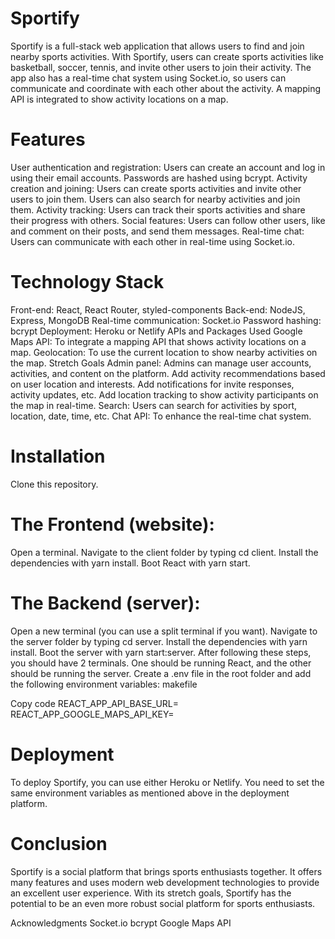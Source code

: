 
# Sportify
Sportify is a full-stack web application that allows users to find and join nearby sports activities. With Sportify, users can create sports activities like basketball, soccer, tennis, and invite other users to join their activity. The app also has a real-time chat system using Socket.io, so users can communicate and coordinate with each other about the activity. A mapping API is integrated to show activity locations on a map.

# Features
User authentication and registration: Users can create an account and log in using their email accounts. Passwords are hashed using bcrypt. Activity creation and joining: Users can create sports activities and invite other users to join them. Users can also search for nearby activities and join them. Activity tracking: Users can track their sports activities and share their progress with others. Social features: Users can follow other users, like and comment on their posts, and send them messages. Real-time chat: Users can communicate with each other in real-time using Socket.io.

# Technology Stack
Front-end: React, React Router, styled-components Back-end: NodeJS, Express, MongoDB Real-time communication: Socket.io Password hashing: bcrypt Deployment: Heroku or Netlify APIs and Packages Used Google Maps API: To integrate a mapping API that shows activity locations on a map. Geolocation: To use the current location to show nearby activities on the map. Stretch Goals Admin panel: Admins can manage user accounts, activities, and content on the platform. Add activity recommendations based on user location and interests. Add notifications for invite responses, activity updates, etc. Add location tracking to show activity participants on the map in real-time. Search: Users can search for activities by sport, location, date, time, etc. Chat API: To enhance the real-time chat system.

# Installation
Clone this repository.

# The Frontend (website):
Open a terminal. Navigate to the client folder by typing cd client. Install the dependencies with yarn install. Boot React with yarn start.

# The Backend (server):
Open a new terminal (you can use a split terminal if you want). Navigate to the server folder by typing cd server. Install the dependencies with yarn install. Boot the server with yarn start:server. After following these steps, you should have 2 terminals. One should be running React, and the other should be running the server. Create a .env file in the root folder and add the following environment variables: makefile

Copy code
REACT_APP_API_BASE_URL= REACT_APP_GOOGLE_MAPS_API_KEY=

# Deployment
To deploy Sportify, you can use either Heroku or Netlify. You need to set the same environment variables as mentioned above in the deployment platform.

# Conclusion
Sportify is a social platform that brings sports enthusiasts together. It offers many features and uses modern web development technologies to provide an excellent user experience. With its stretch goals, Sportify has the potential to be an even more robust social platform for sports enthusiasts.

Acknowledgments Socket.io bcrypt Google Maps API
